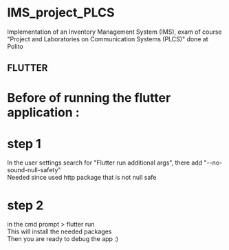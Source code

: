 # IMS_project_PLCS
Implementation of an Inventory Management System (IMS), exam of course "Project and Laboratories on Communication Systems (PLCS)" done at Polito
## FLUTTER 
# Before of running the flutter application :
# step 1 
In the user settings search for "Flutter run additional args", there add "--no-sound-null-safety" \
Needed since used http package that is not null safe 
# step 2 
in the cmd prompt > flutter run \
This will install the needed packages \
Then you are ready to debug the app :) 
